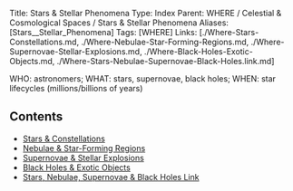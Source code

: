 Title: Stars & Stellar Phenomena
Type: Index
Parent: WHERE / Celestial & Cosmological Spaces / Stars & Stellar Phenomena
Aliases: [Stars__Stellar_Phenomena]
Tags: [WHERE]
Links: [./Where-Stars-Constellations.md, ./Where-Nebulae-Star-Forming-Regions.md, ./Where-Supernovae-Stellar-Explosions.md, ./Where-Black-Holes-Exotic-Objects.md, ./Where-Stars-Nebulae-Supernovae-Black-Holes.link.md]

WHO: astronomers; WHAT: stars, supernovae, black holes; WHEN: star lifecycles (millions/billions of years)

## Contents

- [Stars & Constellations](./Where-Stars-Constellations.md)
- [Nebulae & Star-Forming Regions](./Where-Nebulae-Star-Forming-Regions.md)
- [Supernovae & Stellar Explosions](./Where-Supernovae-Stellar-Explosions.md)
- [Black Holes & Exotic Objects](./Where-Black-Holes-Exotic-Objects.md)
- [Stars, Nebulae, Supernovae & Black Holes Link](./Where-Stars-Nebulae-Supernovae-Black-Holes.link.md)
